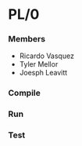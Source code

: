 # PL/0

### Members

* Ricardo Vasquez
* Tyler Mellor
* Joesph Leavitt

### Compile

### Run

### Test

